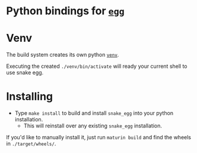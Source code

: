 # Python bindings for [`egg`](https://github.com/egraphs-good/egg)


# Venv

The build system creates its own python
[`venv`](https://docs.python.org/3/library/venv.html).

Executing the created `./venv/bin/activate` will ready your current shell to
use snake egg.


# Installing

- Type `make install` to build and install `snake_egg` into your python installation.
  - This will reinstall over any existing `snake_egg` installation.

If you'd like to manually install it,
  just run `maturin build` and find the wheels in `./target/wheels/`.

